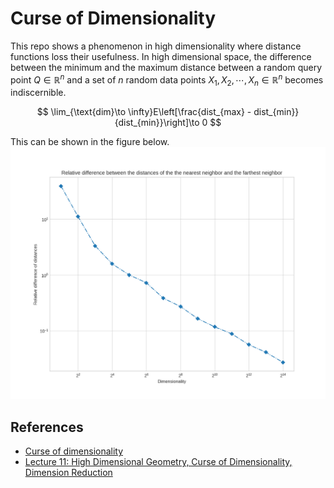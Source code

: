 # Curse of Dimensionality

This repo shows a phenomenon in high dimensionality where distance functions loss their usefulness. In high dimensional space, the difference between the minimum and the maximum distance between a random query point $Q \in \mathbb{R}^n$ and a set of $n$ random data points $X_1, X_2, \cdots, X_n \in \mathbb{R}^n$ becomes indiscernible.

$$ \lim_{\text{dim}\to \infty}E\left[\frac{dist_{max} - dist_{min}}{dist_{min}}\right]\to 0 $$

This can be shown in the figure below.
![](figure.png)

## References
- [Curse of dimensionality](https://en.wikipedia.org/wiki/Curse_of_dimensionality)
- [Lecture 11: High Dimensional Geometry, Curse of Dimensionality, Dimension Reduction](https://www.cs.princeton.edu/courses/archive/fall13/cos521/lecnotes/lec11.pdf)
